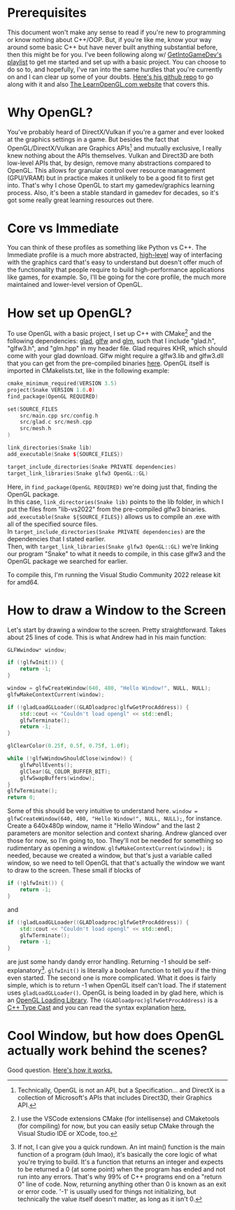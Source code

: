 # Prerequisites

This document won't make any sense to read if you're new to programming or know nothing about C++/OOP.
But, if you're like me, know your way around some basic C++ but have never built anything substantial before, then this might be for you.
I've been following along w/ [GetIntoGameDev's playlist](https://www.youtube.com/playlist?list=PLn3eTxaOtL2PHxN8EHf-ktAcN-sGETKfw) to get me started and set up with a basic project. You can choose to do so to, and hopefully, I've ran into the same hurdles that you're currently on and I can clear up some of your doubts. [Here's his github repo](https://github.com/amengede/OpenGL-for-Beginners/tree/main) to go along with it and also [The LearnOpenGL.com website](https://learnopengl.com/Getting-started/OpenGL) that covers this.

# Why OpenGL?

You've probably heard of DirectX/Vulkan if you're a gamer and ever looked at the graphics settings in a game. But besides the fact that OpenGL/DirectX/Vulkan are Graphics APIs[^1] and mutually exclusive, I really knew nothing about the APIs themselves. 
Vulkan and Direct3D are both low-level APIs that, by design, remove many abstractions compared to OpenGL. This allows for granular control over resource management (GPU/VRAM) but in practice makes it unlikely to be a good fit to first get into. That's why I chose OpenGL to start my gamedev/graphics learning process. Also, it's been a stable standard in gamedev for decades, so it's got some really great learning resources out there.

[^1]: Technically, OpenGL is not an API, but a Specification... and DirectX is a collection of Microsoft's APIs that includes Direct3D, their Graphics API.

# Core vs Immediate

You can think of these profiles as something like Python vs C++. The Immediate profile is a much more abstracted, [high-level](../../02%20-%20Programming/Basics.md#high-level-vs-low-level) way of interfacing with the graphics card that's easy to understand but doesn't offer much of the functionality that people require to build high-performance applications like games, for example. So, I'll be going for the core profile, the much more maintained and lower-level version of OpenGL. 

# How set up OpenGL?

To use OpenGL with a basic project, I set up C++ with CMake[^2] and the following dependencies: [glad](https://glad.dav1d.de), [glfw](https://www.glfw.org/download) and [glm](https://github.com/g-truc/glm/releases), such that I include "glad.h", "glfw3.h", and "glm.hpp" in my header file.
Glad requires KHR, which should come with your glad download. Glfw might require a glfw3.lib and glfw3.dll that you can get from the pre-compiled binaries [here](https://www.glfw.org/download).
OpenGL itself is imported in CMakelists.txt, like in the following example:
[^2]: I use the VSCode extensions CMake (for intellisense) and CMaketools (for compiling) for now, but you can easily setup CMake through the Visual Studio IDE or XCode, too.
```cpp
cmake_minimum_required(VERSION 3.5)
project(Snake VERSION 1.0.0)
find_package(OpenGL REQUIRED)

set(SOURCE_FILES 
    src/main.cpp src/config.h 
    src/glad.c src/mesh.cpp 
    src/mesh.h
)

link_directories(Snake lib)
add_executable(Snake ${SOURCE_FILES})

target_include_directories(Snake PRIVATE dependencies)
target_link_libraries(Snake glfw3 OpenGL::GL)
```
Here, in ```find_package(OpenGL REQUIRED)``` we're doing just that, finding the OpenGL package. <br>
In this case, ```link_directories(Snake lib)``` points to the lib folder, in which I put the files from "lib-vs2022" from the pre-compiled glfw3 binaries.
```add_executable(Snake ${SOURCE_FILES})``` allows us to compile an .exe with all of the specified source files. <br>
In ```target_include_directories(Snake PRIVATE dependencies)``` are the dependencies that I stated earlier. <br>
Then, with ```target_link_libraries(Snake glfw3 OpenGL::GL)``` we're linking our program "Snake" to what it needs to compile, in this case glfw3 and the OpenGL package we searched for earlier.

To compile this, I'm running the Visual Studio Community 2022 release kit for amd64.

# How to draw a Window to the Screen

Let's start by drawing a window to the screen. Pretty straightforward. Takes about 25 lines of code.
This is what Andrew had in his main function:
```cpp
GLFWwindow* window;

if (!glfwInit()) {
    return -1;
}

window = glfwCreateWindow(640, 480, "Hello Window!", NULL, NULL);
glfwMakeContextCurrent(window);

if (!gladLoadGLLoader((GLADloadproc)glfwGetProcAddress)) {
    std::cout << "Couldn't load opengl" << std::endl;
    glfwTerminate();
    return -1;
}

glClearColor(0.25f, 0.5f, 0.75f, 1.0f);

while (!glfwWindowShouldClose(window)) {
    glfwPollEvents();
    glClear(GL_COLOR_BUFFER_BIT);
    glfwSwapBuffers(window);
}
glfwTerminate();
return 0;
```
Some of this should be very intuitive to understand here. ```window = glfwCreateWindow(640, 480, "Hello Window!", NULL, NULL);```, for instance. Create a 640x480p window, name it "Hello Window" and the last 2 parameters are monitor selection and context sharing. Andrew glanced over those for now, so I'm going to, too. They'll not be needed for something so rudimentary as opening a window.
```glfwMakeContextCurrent(window);``` is needed, because we created a window, but that's just a variable called window, so we need to tell OpenGL that that's actually the window we want to draw to the screen. 
These small if blocks of
```cpp
if (!glfwInit()) {
    return -1;
}
```
and
```cpp
if (!gladLoadGLLoader((GLADloadproc)glfwGetProcAddress)) {
    std::cout << "Couldn't load opengl" << std::endl;
    glfwTerminate();
    return -1;
}
```
are just some handy dandy error handling. Returning -1 should be self-explanatory[^3]. ```glfwInit()``` is literally a boolean function to tell you if the thing even started. 
The second one is more complicated. What it does is fairly simple, which is to return -1 when OpenGL itself can't load. The if statement uses ```gladLoadGLLoader()```. OpenGL is being loaded in by glad here, which is an [OpenGL Loading Library](https://www.khronos.org/opengl/wiki/OpenGL_Loading_Library). The ```(GLADloadproc)glfwGetProcAddress)``` is a [C++ Type Cast](https://github.com/FlyMandi/FlyMandi/blob/main/Learning%20C++/Basics.md#type-casting) and you can read the syntax explanation [here.](https://computergraphics.stackexchange.com/a/8641)

[^3]: If not, I can give you a quick rundown. An int main() function is the main function of a program (duh lmao), it's basically the core logic of what you're trying to build. It's a function that returns an integer and expects to be returned a 0 (at some point) when the program has ended and not run into any errors. That's why 99% of C++ programs end on a "return 0" line of code. Now, returning anything other than 0 is known as an exit or error code. '-1' is usually used for things not initializing, but technically the value itself doesn't matter, as long as it isn't 0.

# Cool Window, but how does OpenGL actually work behind the scenes?

Good question. [Here's how it works.](https://github.com/FlyMandi/FlyMandi/blob/main/Learning%20OpenGL/Rendering.md)